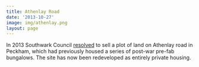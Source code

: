 ```yaml
---
title: Athenlay Road 
date: '2013-10-27'
image: img/athenlay.png
layout: page
---
```

In 2013 Southwark Council [resolved](https://moderngov.southwark.gov.uk/ieIssueDetails.aspx?IId=50001541&PlanId=0&Opt=3#AI27615) to sell a plot of land on Athenlay road in Peckham, which had previously housed a series of post-war pre-fab bungalows. 
The site has now been redeveloped as entirely private housing.
